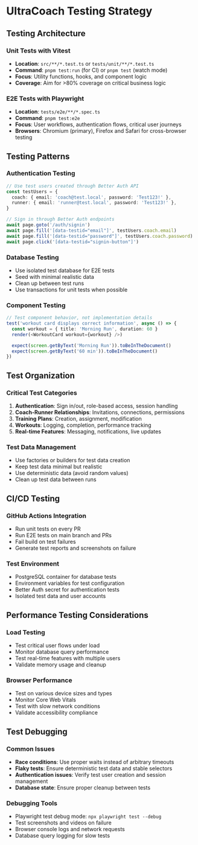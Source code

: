 # UltraCoach Testing Strategy

## Testing Architecture

### Unit Tests with Vitest

- **Location**: `src/**/*.test.ts` or `tests/unit/**/*.test.ts`
- **Command**: `pnpm test:run` (for CI) or `pnpm test` (watch mode)
- **Focus**: Utility functions, hooks, and component logic
- **Coverage**: Aim for >80% coverage on critical business logic

### E2E Tests with Playwright

- **Location**: `tests/e2e/**/*.spec.ts`
- **Command**: `pnpm test:e2e`
- **Focus**: User workflows, authentication flows, critical user journeys
- **Browsers**: Chromium (primary), Firefox and Safari for cross-browser testing

## Testing Patterns

### Authentication Testing

```typescript
// Use test users created through Better Auth API
const testUsers = {
  coach: { email: 'coach@test.local', password: 'Test123!' },
  runner: { email: 'runner@test.local', password: 'Test123!' },
}

// Sign in through Better Auth endpoints
await page.goto('/auth/signin')
await page.fill('[data-testid="email"]', testUsers.coach.email)
await page.fill('[data-testid="password"]', testUsers.coach.password)
await page.click('[data-testid="signin-button"]')
```

### Database Testing

- Use isolated test database for E2E tests
- Seed with minimal realistic data
- Clean up between test runs
- Use transactions for unit tests when possible

### Component Testing

```typescript
// Test component behavior, not implementation details
test('workout card displays correct information', async () => {
  const workout = { title: 'Morning Run', duration: 60 }
  render(<WorkoutCard workout={workout} />)

  expect(screen.getByText('Morning Run')).toBeInTheDocument()
  expect(screen.getByText('60 min')).toBeInTheDocument()
})
```

## Test Organization

### Critical Test Categories

1. **Authentication**: Sign in/out, role-based access, session handling
2. **Coach-Runner Relationships**: Invitations, connections, permissions
3. **Training Plans**: Creation, assignment, modification
4. **Workouts**: Logging, completion, performance tracking
5. **Real-time Features**: Messaging, notifications, live updates

### Test Data Management

- Use factories or builders for test data creation
- Keep test data minimal but realistic
- Use deterministic data (avoid random values)
- Clean up test data between runs

## CI/CD Testing

### GitHub Actions Integration

- Run unit tests on every PR
- Run E2E tests on main branch and PRs
- Fail build on test failures
- Generate test reports and screenshots on failure

### Test Environment

- PostgreSQL container for database tests
- Environment variables for test configuration
- Better Auth secret for authentication tests
- Isolated test data and user accounts

## Performance Testing Considerations

### Load Testing

- Test critical user flows under load
- Monitor database query performance
- Test real-time features with multiple users
- Validate memory usage and cleanup

### Browser Performance

- Test on various device sizes and types
- Monitor Core Web Vitals
- Test with slow network conditions
- Validate accessibility compliance

## Test Debugging

### Common Issues

- **Race conditions**: Use proper waits instead of arbitrary timeouts
- **Flaky tests**: Ensure deterministic test data and stable selectors
- **Authentication issues**: Verify test user creation and session management
- **Database state**: Ensure proper cleanup between tests

### Debugging Tools

- Playwright test debug mode: `npx playwright test --debug`
- Test screenshots and videos on failure
- Browser console logs and network requests
- Database query logging for slow tests
